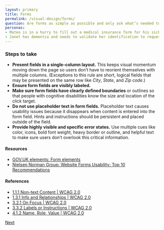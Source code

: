 ```yaml
---
layout: primary
title: Forms
permalink: /visual-design/forms/
question: Are forms as simple as possible and only ask what’s needed to complete the task? Can you successfully complete the form?
personas:
- Mateo is in a hurry to fill out a medical insurance form for his sick daughter.
- Janet has dementia and needs to validate her identification to request a new social security card.
---
```


### Steps to take
- **Present fields in a single-column layout.** This keeps visual momentum moving down the page so users don’t have to reorient themselves with multiple columns. (Exceptions to this rule are short, logical fields that may be presented on the same row like _City_, _State_, and _Zip code_.)
- **Ensure form fields are visibly labeled.**
- **Make sure form fields have clearly defined boundaries** or outlines so that people with cognitive disabilities know the size and location of the click target.
- **Do not use placeholder text in form fields.** Placeholder text causes usability issues because it disappears when content is entered into the form field. Hints and instructions should be persistent and placed outside of the field.
- **Provide highly visible and specific error states.** Use multiple cues like color, icons, bold font weight, heavy border or outline, and helpful text to make sure users don’t overlook this critical information.

#### Resources
- [GOV.UK elements: Form elements](http://govuk-elements.herokuapp.com/form-elements)
- [Nielsen Norman Group: Website Forms Usability: Top 10 Recommendations](https://www.nngroup.com/articles/web-form-design/)

#### References
- [1.1.1 Non-text Content \| WCAG 2.0](https://www.w3.org/WAI/WCAG20/quickref/#text-equiv-all)
- [1.3.1 Info and Relationships \| WCAG 2.0](https://www.w3.org/WAI/WCAG20/quickref/#content-structure-separation-programmatic)
- [3.2.1 On Focus \| WCAG 2.0](https://www.w3.org/WAI/WCAG20/quickref/?showtechniques=128%2C14&currentsidebar=%23col_overview#consistent-behavior-receive-focus)
- [3.3.2 Labels or Instructions \| WCAG 2.0](https://www.w3.org/WAI/WCAG20/quickref/#minimize-error-cues)
- [4.1.2 Name, Role, Value \| WCAG 2.0](https://www.w3.org/WAI/WCAG20/quickref/#ensure-compat-rsv)

<a class="usa-button button-next" href="{{ site.baseurl }}/visual-design/mobile/">
  Next <i class="fa fa-chevron-right" aria-hidden="true"></i>
</a>

